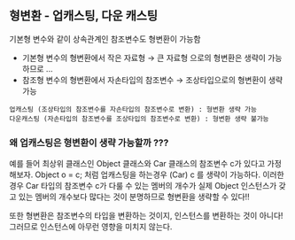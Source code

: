 ## 형변환 - 업캐스팅, 다운 캐스팅

기본형 변수와 같이 상속관계인 참조변수도 형변환이 가능함
* 기본형 변수의 형변환에서 작은 자료형 → 큰 자료형 으로의 형변환은 생략이 가능하므로 ...
* 참조형 변수의 형변환에서 자손타입의 참조변수 → 조상타입으로의 형변환이 생략 가능

```
업캐스팅 (조상타입의 참조변수를 자손타입의 참조변수로 변환) : 형변환 생략 가능
다운캐스팅 (자손타입의 참조변수를 조상타입의 참조변수로 변환) : 형변환 생략 불가능
```

### 왜 업캐스팅은 형변환이 생략 가능할까 ???

예를 들어 최상위 클래스인 Object 클래스와 Car 클래스의 참조변수 c가 있다고 가정해보자.
Object o = c; 처럼 업캐스팅을 하는경우 (Car) c 를 생략이 가능하다.
이러한 경우 Car 타입의 참조변수 c가 다룰 수 있는 멤버의 개수가 실제 Object 인스턴스가 갖고 있는 멤버의 개수보다 많다는 것이 분명하므로 형변환을 생략할 수 있다!!

또한 형변환은 참조변수의 타입을 변환하는 것이지, 인스턴스를 변환하는 것이 아니다! 그러므로 인스턴스에 아무런 영향을 미치지 않는다.
